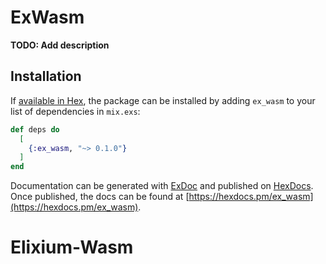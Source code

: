 # ExWasm

**TODO: Add description**

## Installation

If [available in Hex](https://hex.pm/docs/publish), the package can be installed
by adding `ex_wasm` to your list of dependencies in `mix.exs`:

```elixir
def deps do
  [
    {:ex_wasm, "~> 0.1.0"}
  ]
end
```

Documentation can be generated with [ExDoc](https://github.com/elixir-lang/ex_doc)
and published on [HexDocs](https://hexdocs.pm). Once published, the docs can
be found at [https://hexdocs.pm/ex_wasm](https://hexdocs.pm/ex_wasm).

# Elixium-Wasm
